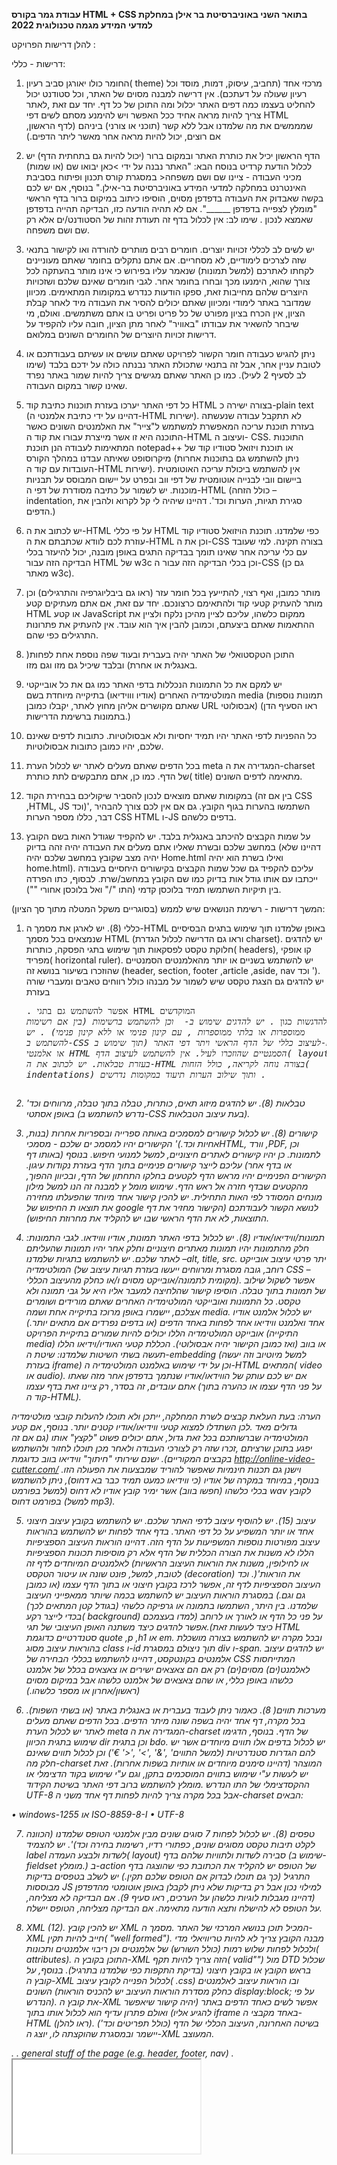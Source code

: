**עבודת גמר בקורס HTML + CSS בתואר השני באוניברסיטת בר אילן במחלקת למדעי המידע מגמה טכנולוגית 2022**

להלן דרישות הפרויקט : 

דרישות - כללי:  
 
1.	החומר כולו יאורגן סביב רעיון( theme) מרכזי אחד (תחביב, עיסוק, דמות, מוסד וכל רעיון שעולה על דעתכם). אין דרישה למבנה מסוים של האתר, וכל סטודנט יכול להחליט בעצמו כמה דפים האתר יכלול ומה התוכן של כל דף. יחד עם זאת ,לאתר צריך להיות מראה אחיד ככל האפשר ויש להימנע מסתם לשים דפי HTML שמממשים את מה שלמדנו אבל ללא קשר (תוכני או צורני) ביניהם (לדף הראשון, אם רוצים, יכול להיות מראה אחר מאשר ליתר הדפים.)  
 
2.	הדף הראשון יכיל את כותרת האתר ובמקום ברור (יכול להיות גם בתחתית הדף) יש לכלול הודעת קרדיט בנוסח הבא: "האתר נבנה על ידי >כאן יבואו שם (או שמות) מכיני העבודה - ציינו שם ושם משפחה< במסגרת קורס תכנון ופיתוח בסביבת האינטרנט במחלקה למדעי  המידע באוניברסיטת בר-אילן."  בנוסף, אם יש לכם בקשה שאבדוק את העבודה בדפדפן מסוים, הוסיפו כיתוב במיקום ברור בדף הראשי "מומלץ לצפייה בדפדפן ______". אם לא תהיה הודעה כזו, הבדיקה תהייה בדפדפן שאמצא לנכון . שימו לב: אין לכלול בדף זה תעודת זהות של הסטודנט/ים אלא רק שם ושם משפחה. 
 
3.	יש לשים לב לכללי זכויות יוצרים. חומרים רבים מותרים להורדה ואו לקישור בתנאי שזה לצרכים לימודיים, לא מסחריים. אם אתם נתקלים בחומר שאתם מעוניינים לקחתו לאתרכם (למשל תמונות) שנאמר עליו בפירוש כי אינו מותר בהעתקה לכל צורך שהוא, הימנעו מכך ובחרו בחומר אחר. לגבי חומרים שאינם שלכם ושזכויות היוצרים שלהם מחייבות זאת, ספקו הודעות כנדרש במקומות המתאימים. מכיוון שמדובר באתר לימודי ומכיוון שאתם יכולים להסיר את העבודה מיד לאחר קבלת הציון, אין הכרח בציון מפורט של כל פריט ופריט בו אתם משתמשים. ואולם, מי שיבחר להשאיר את עבודתו "באוויר" לאחר מתן הציון, חובה עליו להקפיד על דרישות זכויות היוצרים של החומרים השונים במלואם. 
 
4.	ניתן להגיש כעבודה חומר הקשור לפרויקט שאתם עושים או עשיתם בעבודתכם או לטובת עניין אחר, אבל זה בתנאי שתכולת האתר נבנתה כולה על ידכם בלבד (שימו לב לסעיף 2 לעיל). כמו כן האתר שאתם מגישים צריך להיות שמור באתר נפרד שאינו קשור במקום העבודה.  
 
5.	כל דפי האתר יערכו בעזרת תוכנות כתיבת קוד HTML בצורה ישירה כ-plain text (דהיינו על ידי כתיבת אלמנטי ה-HTML ישירות). לא תתקבל עבודה שנעשתה בעזרת תוכנת עריכה המאפשרת למשתמש ל"צייר" את האלמנטים השונים כאשר התוכנה היא זו אשר מייצרת עבורו את קוד ה-HTML ועיצוב ה- CSS. התוכנות המתאימות לעבודה הנן תוכנת notepad++ או תוכנת ויזואל סטודיו קוד של מיקרוסופט שאיתה עבדנו במהלך הקורס (ניתן להשתמש גם בתוכנות אחרות העובדות עם קוד ה-HTML  ישירות). אין להשתמש ביכולת עריכה האוטומטית ביישום וובי לבנייה אוטומטית של דפי ווב ובפרט על יישום המבוסס על תבניות מוכנות. יש לשמור על כתיבה מסודרת של דפי ה-HTML (כולל הזחה – indentation, סגירת תגיות, הערות וכד'. דהיינו שיהיה לי קל לקרוא ולהבין את הדפים.) 
 
6.	יש לכתוב את ה-HTML על פי כללי HTML כפי שלמדנו. תוכנת הויזואל סטודיו קוד עוזרת לכם לוודא שכתבתם את ה-HTML וכן את ה-CSS בצורה תקינה. למי שעובד עם כלי עריכה אחר שאינו תומך בבדיקה התגים באופן מובנה, יכול להיעזר בכלי הבדיקה הזה עבור HTML של w3c וכן בכלי הבדיקה הזה עבור ה-CSS (גם כן מאתר w3c).  
 
7.	מותר כמובן, ואף רצוי, להתייעץ בכל חומר עזר (ראו גם ביבליוגרפיה והתרגילים) וכן מותר להעתיק קטעי קוד ולהתאימם כרצונכם. יחד עם זאת, אם אתם מעתיקים קטע HTML או קטע JavaScript ממקום כלשהו, עליכם לציין מהיכן נלקח ולציין את ההתאמות שאתם ביצעתם, וכמובן להבין איך הוא עובד. אין להעתיק את פתרונות התרגילים כפי שהם.  
 
8.	התוכן הטקסטואלי של האתר יהיה בעברית ובעוד שפה נוספת אחת לפחות( באנגלית או אחרת) ובלבד שיכיל גם מזו וגם מזו.  
 
9.	יש למקם את כל התמונות הנכללות בדפי האתר כמו גם את כל אובייקטי המולטימדיה האחרים 
(אודיו וווידיאו) בתיקייה מיוחדת בשם media (תמונות נוספות שאתם מקושרים אליהן מחוץ לאתר, יקבלו כמובן URL אבסולוטי) (ראו הסעיף הדן בתמונות ברשימת הדרישות.)  
 
10.	כל ההפניות לדפי האתר יהיו תמיד יחסיות ולא אבסולוטיות. כתובות לדפים שאינם שלכם, יהיו כמובן כתובות אבסולוטיות.  
 
11.	בכל הדפים שאתם מעלים לאתר יש לכלול הערת meta המגדירה את ה-charset של הדף. כמו כן, אתם מתבקשים לתת כותרת( title) מתאימה לדפים השונים.  
 
12.	במקומות שאתם מוצאים לנכון להסביר שיקוליכם בבחירת הקוד (בין אם זה CSS ,HTML, JS וכד)', השתמשו בהערות בגוף הקובץ. גם אם אין לכם צורך להבהיר דבר, כללו מספר הערות CSS  HTML ו-JS בדפים כלשהם. 
 
13.	על שמות הקבצים להיכתב באנגלית בלבד. יש להקפיד שגודל האות בשם הקובץ במחשב שלכם ובשרת שאליו אתם מעלים את העבודה יהיה זהה בדיוק (דהיינו שלא יהיה מצב שקובץ במחשב שלכם יהיה Home.html ואילו בשרת הוא יהיה home.html). עליכם להקפיד גם שכל שמות הקבצים בקישורים היחסיים בעבודה ייכתבו עם אותו גודל אות בדיוק כמו שם הקובץ במחשב/שרת. לבסוף, כתו הפרדה בין תיקיות השתמשו תמיד בלוכסן קדמי (התו "/" ואל בלוכסן אחורי "\"). 

המשך דרישות - רשימת הנושאים שיש לממש (בסוגריים משקל המטלה מתוך סך הציון): 
 
1.	כללי (8). יש לארגן את מסמך ה-HTML באופן שלמדנו תוך שימוש בתגים הבסיסיים שנמצאים בכל מסמך HTML (וראו גם הדרישה לכלול הגדרת charset). יש להדגים חלוקת טקסט לפסקאות תוך שימוש בתגי הפסקה, כותרות( headers), קו אופקי מפריד( horizontal ruler). יש להשתמש בשניים או יותר מהאלמנטים הסמנטיים שהוזכרו בשיעור בנושא זה 
(header, section, footer ,article ,aside, nav וכד '). יש להדגים גם הצגת טקסט שיש לשמור על מבנהו כולל רווחים טאבים ומעברי שורה בעזרת <pre>. אפשר להשתמש גם בתגי HTML המוקדשים להדגשות כגון <em>. יש להדגים שימוש ב-&nbsp; וכן להשתמש ברשימות (בין אם רשימות ממוספרות או בלתי ממוספרות , עם קינון פנימי או ללא קינון פנימי) .
יש להשתמש ב-CSS לעיצוב כללי של הדף הראשי ויתר דפי האתר (תוך שימוש ב-DIV-ים או אלמנטי HTML הסמנטיים שהוזכרו לעיל. אין להשתמש לעיצוב הדף( layout) בעזרת טבלאות. יש לכתוב את ה-HTML בצורה נוחה לקריאה, כולל הזחות( indentations) ותוך שילוב הערות תיעוד במקומות נדרשים . 
 
2.	טבלאות (8). יש להדגים מיזוג תאים, כותרות, טבלה בתוך טבלה, מרווחים וכד' באופן אסתטי 
(נדרש להשתמש ב-CSS בעת עיצוב הטבלאות).  
 
3.	קישורים (8). יש לכלול קישורים למסמכים באותה ספרייה ובספריות אחרות (בנות, אחיות וכד.)' הקישורים יהיו למסמכ ים שלכם - מסמכיHTML, וורד ,PDF, וכן לתמונות. כן יהיו קישורים לאתרים חיצוניים, למשל למנועי חיפוש. בנוסף (באותו דף או בדף אחר) עליכם לייצר קישורים פנימיים בתוך הדף בעזרת נקודות עיגון. הקישורים הפנימיים יהיו מראש הדף לקטעים בחלקו התחתון של הדף, ובכיוון ההפוך, מהקטעים שבדף חזרה אל ראש הדף. שימוש מומל ץ למבנה זה הנו למשל מילון מונחים המסודר לפי האות התחילית. יש להכין קישור אחד מיוחד שהפעלתו מחזירה את תוצאו ת החיפוש של google לנושא הקשור לעבודתכם (הקישור מחזיר את דף התוצאות, לא את הדף הראשי שבו יש להקליד את מחרוזת החיפוש).  
 
4.	תמונות/ווידיאו/אודיו (8). יש לכלול בדפי האתר תמונות, אודיו וווידאו. לגבי התמונות: חלק מהתמונות יהיו תמונות מאתרים חיצוניים וחלק אחר יהיו תמונות שהעליתם לאתר שלכם. יש להשתמש בתגיות שלמדנו –alt, title, src. יתר פרטי עיצוב אובייקט המולטימדיה (רוחב, גובה מסגרת ומרווחים ייעשו בעזרת תגיות עיצוב של CSS – מקומית לתמונה/אובייקט מסוים ו/או כחלק מהעיצוב הכללי). אפשר לשקול שילוב של תמונות בתוך טבלה. הוסיפו קישור שהלחיצה למעבר אליו היא על גבי תמונה ולא טקסט. כל התמונות ואובייקטי המולטימדיה האחרים שאתם מורידים ושומרים אצלכם, יישמרו באופן מרוכז בתיקייה אחת ושמה media. יש לכלול אלמנט אודיו אחד ואלמנט ווידיאו אחד לפחות באחד הדפים (או בדפים נפרדים אם מתאים יותר.) אובייקט המולטימדיה הללו יכולים להיות שמורים בתיקיית הפרויקט (התיקייה media) או בווב (ואז כמובן הקישור יהיה אבסולוטי). הכללת קטעי האודיו/וידיאו הללו תעשה בשתי השיטות שלמדנו: שיטת ה-embedding (למשל מיוטיוב וזה יעשה בעזרת iframe) וכן על ידי שימוש באלמנט המולטימדיה ה-HTML המתאים( video או audio). אם יש לכם עותק של הווידאו/אודיו שנתמך בדפדפן אחר מזה שאתו אתם עובדים, זה בסדר, רק ציינו זאת בדף עצמו (על פני הדף עצמו או כהערה בתוך קוד ה-HTML).  
 
הערה: בעת העלאת קבצים לשרת המחלקה, ייתכן ולא תוכלו להעלות קובצי מולטימדיה גדולים מאד .לכן השתדלו למצוא קטעי ווידיאו/אודיו קטנים יותר. בנוסף, אם קטע המולטימדיה שברשותכם בכל זאת גדול, אתם יכולים פשוט "לקצץ" אותו (גם אם זה יפגע בתוכן שרציתם ,זכרו שזה רק לצורכי העבודה ולאחר מכן תוכלו לחזור ולהשתמש בקבצים המקוריים). ישנם שירותי "חיתוך" ווידיאו בווב כדוגמת http://online-video-cutter.com/ וישנן גם תכנות חינמיות שאפשר להוריד שמבצעות את הפעולה הזו. בנוסף, במיוחד במקרה של אודיו (כי ווידיאו כמעט תמיד כבר בא דחוס), ניתן להשתמש בכלי כלשהו (חפשו בווב) אשר ימיר קובץ אודיו לא דחוס (למשל בפורמט wav לקובץ בפורמט דחוס (למשל mp3). 
 
5.	עיצוב (15). יש להוסיף עיצוב לדפי האתר שלכם. יש להשתמש בקובץ עיצוב חיצוני אחד או יותר המשפיע על כל דפי האתר. בדף אחד לפחות יש להשתמש בהוראות עיצוב מפורטות נוספות המשפיעות על הדף הזה. דהיינו הוראות העיצוב הספציפיות הללו לא משנות את הצורה הכללית של הדף אלא רק מוסיפות תכונות הספציפיות לאלמנטים המיוחדים לדף זה (או לחילופין, משנות את הוראות העיצוב הראשיות לטובת, למשל, פונט שונה או עיטור הטקסט (decoration) וכד .)'את הוראות העיצוב הספציפיות לדף זה, אפשר לרכז בקובץ חיצוני או בתוך הדף עצמו (או כמובן גם וגם.) במסגרת הוראות העיצוב יש להשתמש בכמה שיותר ממאפייני העיצוב שלמדנו. בין היתר, השתמשו בתמונה או גרפיקה כלשהי (בגודל קטן המתאים לכך) בכדי לייצר רקע( background) על פני כל הדף או לאורך או לרוחב (למדו בעצמכם כיצד לעשות זאת).אפשר להדגים כיצד משתנה האופן העיצובי של תגי HTML סטנדרטיים כדוגמת quote ,p ,h1 או em. ובכל מקרה יש להשתמש בצורה מושכלת בהוראות עיצוב מסוג class ו-id תוך ניצולם במסגרת div ו-span. יש להדגים עיצוב אלמנטים בקונטקסט, דהיינו להשתמש בכללי הבחירה של CSS המתייחסות לאלמנט(ים) מסוים(ים) רק אם הם צאצאים ישירים או צאצאים בכלל של אלמנט כלשהו  באופן כללי, או שהם צאצאים של אלמנט כלשהו אבל במיקום מסוים (ראשון/אחרון או מספר כלשהו.) 
 
6.	מערכות תווים( 8). כאמור ניתן לעבוד בעברית או באנגלית באתר (או בשתי השפות). בכל מקרה, דף אחד יהיה בשפה שונה מיתר הדפים. בכל הדפים שאתם מעלים לאתר יש לכלול הערת meta המגדירה את ה-charset של הדף. בנוסף, הדגימו שימוש בתגית הכיוון dir וכן בתגית bdo. יש לכלול בדפים אלו תווים מיוחדים אשר יש להם הגדרות סטנדרטיות (למשל התווים' ,'&' ,'>' ,'<' €') וכן לכלול תווים שאינם חלק מה-charset המוצהר (דהיינו סימנים מיוחדים או אותיות בשפות אחרות). זאת יש לעשות ע"י שימוש בתווים המוסכמים בתקן, וגם ע"י שימוש בקוד הדצימלי או ההקסדצימלי של התו הנדרש .מומלץ להשתמש ברוב דפי האתר בשיטת הקידוד UTF-8 אבל בכל מקרה צריך להיות לפחות דף אחד משני ה-charset הבאים: 
 
•	  windows-1255 או  ISO-8859-8-I
•	  UTF-8
  
7.	טפסים (8). יש לכלול לפחות 7 סוגים שונים מבין אלמנטי הטופס שלמדנו (הכוונה לקלט תיבות טקסט מסוגים שונים, כפתורי רדיו, רשימות בחירה וכד)'. יש להצמיד label לשדות ולבצע העמדה( layout) סבירה לשדות ולתוויות שלהם בדף (שימוש ב-fieldset מומלץ.) ב-action של הטופס יש להקליד את הכתובת כפי שהוצגה בדף התרגיל (כך גם תוכלו לבדוק אם הטופס שלכם תקין.) יש לשלב בטפסים בדיקות מבוססות JS למילוי נכון אבל רק בדיקות שלא ניתן לקבלן באופן אוטומטי מהדפדפן (דהיינו מגבלות לוגיות כלשהן על הערכים, ראו סעיף 9). אם הבדיקה לא מצליחה, על הטופס לא להישלח ותצא הודעה מתאימה. אם הבדיקה מצליחה, הטופס יישלח.  
 
8.	XML (12). יש להכין קובץ XML המכיל תוכן בנושא המרכזי של האתר .מסמך ה-XML חייב להיות תקין( "well formed"). מבנה הקובץ צריך לא להיות טריוויאלי מדי ולכלול לפחות שלוש רמות (כולל השורש) של אלמנטים וכן ריבוי אלמנטים ותכונות( attributes). 
התוכן בקובץ ה-XML הזה צריך להיות תקף( valid"") מול DTD שכלול בראש הקובץ או 
בקובץ חיצוני (בדיקת התקפות כפי שלמדנו בתרגיל). בנוסף, על קובץ ה-XML לכלול הפנייה לקובץ עיצוב( .css) ובו הוראות עיצוב לאלמנטים השונים (כחלק מסדרת הוראות העיצוב  יש להכניס הוראות display:block;  על פי הנדרש). את קובץ ה-XML אפשר לשים כאחד הדפים באתר (יהיה קישור שיאפשר להגיע אליו) ואולם פתרון עדיף הוא לכלול אותו בתוך iframe באחד מקבצי ה-HTML (ראו להלן). בשיטה האחרונה, העיצוב הכללי של הדף (כולל תפריטים וכד') יישמר ובמסגרת שהוקצתה לו, יוצג ה-XML המעוצב.  
 
<body>  
. 
. general stuff of the page (e.g. header, footer, nav) 
. 
<iframe width=… height=… src="URL to the XML file" /> 
. 
. 
</body> 
 
9. JavaScript (15). הדגימו שימוש ב-JS. יהיו לפחות שלושה סוגי שימושים:  
 
שימוש( 1): יהיה בפונקציה שבודקת האם לשלוח הטופס או לא (ראו סעיף 7):  
 
הבדיקות שאפשר לבצע (אלו דוגמאות בלבד, אתם יכולים לממש בדיקות אחרות שמחייבות JS-
 :(
•	השוואה בין תאריכים (דהיינו לחייב שתאריך מסוים יהיה למשל גדול מתאריך אחר)  
•	שאם שדה רדיו מסוים נבחר, אז גם נבחרה אופציה כלשהי ב-  select כלשה ו 
•	שאם ערך כמותי שהוכנס בשדה מסוים גדולה מגודל כלשהו, אזי ישנה מגבלה כלשהי על שדה אחר 
•	בדיקה על "איכות" שדה סיסמה - שיכיל לפחות תו אחד של ספרות ותו אחד של אותיות ואולי גם תו אחד מהרשימה %$#@ וכד' (אפשר במקרה זה להשתמש   בפונקצית  ה- indexOf JS. 
אפשר גם לבדוק את אורך הסיסמה. 
הבדיקות לא חייבות להיות מושלמות ולענות על כל הדברים שצריך באמת לבדוק לפני שליחת הטופס.  
 
שימוש( 2): יהיה בעיצוב דינאמי של אלמנטים מסוימים (העיצוב הדינאמי יכול לבוא לידי ביטוי מיד עם טעינת הדף או כתוצאה מפעולת המשתמש (הקלקה, מעבר עכבר וכד') (שיקלו, למשל ,עיצוב שונה לשורות זוגיות/אי -זוגיות לטבלה, או לפסקאות.) 
 
שימוש( 3):- יישום של אחת  מהמשימות המפורטות בנספח א.' עבור משימה זו, יש לרשום (כהערות בתוך הקוד) הסברים מפורטים על אופן הפעולה של הקוד . 
 

